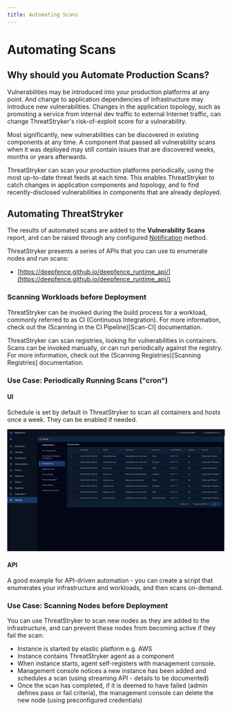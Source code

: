 ```yaml
---
title: Automating Scans
---
```


# Automating Scans

## Why should you Automate Production Scans?

Vulnerabilities may be introduced into your production platforms at any point.  And change to application dependencies of infrastructure may introduce new vulnerabilities.  Changes in the application topology, such as promoting a service from internal dev traffic to external Internet traffic, can change ThreatStryker's risk-of-exploit score for a vulnerability.

Most significantly, new vulnerabilities can be discovered in existing components at any time.  A component that passed all vulnerability scans when it was deployed may still contain issues that are discovered weeks, months or years afterwards.

ThreatStryker can scan your production platforms periodically, using the most up-to-date threat feeds at each time.  This enables ThreatStryker to catch changes in application components and topology, and to find recently-disclosed vulnerabilities in components that are already deployed.


## Automating ThreatStryker

The results of automated scans are added to the **Vulnerability Scans** report, and can be raised through any configured [Notification](/docs/integrations) method.

ThreatStryker presents a series of APIs that you can use to enumerate nodes and run scans:

* [https://deepfence.github.io/deepfence_runtime_api/](https://deepfence.github.io/deepfence_runtime_api/)


### Scanning Workloads before Deployment

ThreatStryker can be invoked during the build process for a workload, commonly referred to as CI (Continuous Integration).  For more information, check out the (Scanning in the CI Pipeline)[Scan-CI] documentation.

ThreatStryker can scan registries, looking for vulnerabilities in containers.  Scans can be invoked manually, or can run periodically against the registry.  For more information, check out the (Scanning Registries)[Scanning Registries] documentation.

### Use Case: Periodically Running Scans ("cron")

#### UI
Schedule is set by default in ThreatStryker to scan all containers and hosts once a week. They can be enabled if needed.

![Scheduled Jobs](../img/scheduled-jobs.png)

#### API
A good example for API-driven automation - you can create a script that enumerates your infrastructure and workloads, and then scans on-demand.


### Use Case: Scanning Nodes before Deployment

You can use ThreatStryker to scan new nodes as they are added to the infrastructure, and can prevent these nodes from becoming active if they fail the scan:
 * Instance is started by elastic platform e.g. AWS 
 * Instance contains ThreatStryker agent as a component
 * When instance starts, agent self-registers with management console.  
 * Management console notices a new instance has been added and schedules a scan (using streaming API - details to be documented)
 * Once the scan has completed, if it is deemed to have failed (admin defines pass or fail criteria), the management console can delete the new node (using preconfigured credentials)


